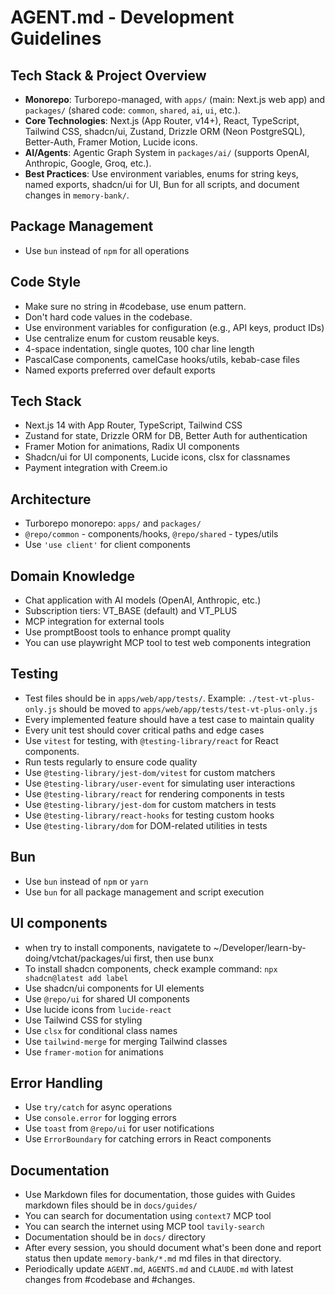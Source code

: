# AGENT.md - Development Guidelines

## Tech Stack & Project Overview

- **Monorepo**: Turborepo-managed, with `apps/` (main: Next.js web app) and `packages/` (shared code: `common`, `shared`, `ai`, `ui`, etc.).
- **Core Technologies**: Next.js (App Router, v14+), React, TypeScript, Tailwind CSS, shadcn/ui, Zustand, Drizzle ORM (Neon PostgreSQL), Better-Auth, Framer Motion, Lucide icons.
- **AI/Agents**: Agentic Graph System in `packages/ai/` (supports OpenAI, Anthropic, Google, Groq, etc.).
- **Best Practices**: Use environment variables, enums for string keys, named exports, shadcn/ui for UI, Bun for all scripts, and document changes in `memory-bank/`.

## Package Management

- Use `bun` instead of `npm` for all operations

## Code Style

- Make sure no string in #codebase, use enum pattern.
- Don't hard code values in the codebase.
- Use environment variables for configuration (e.g., API keys, product IDs)
- Use centralize enum for custom reusable keys.
- 4-space indentation, single quotes, 100 char line length
- PascalCase components, camelCase hooks/utils, kebab-case files
- Named exports preferred over default exports

## Tech Stack

- Next.js 14 with App Router, TypeScript, Tailwind CSS
- Zustand for state, Drizzle ORM for DB, Better Auth for authentication
- Framer Motion for animations, Radix UI components
- Shadcn/ui for UI components, Lucide icons, clsx for classnames
- Payment integration with Creem.io

## Architecture

- Turborepo monorepo: `apps/` and `packages/`
- `@repo/common` - components/hooks, `@repo/shared` - types/utils
- Use `'use client'` for client components

## Domain Knowledge

- Chat application with AI models (OpenAI, Anthropic, etc.)
- Subscription tiers: VT_BASE (default) and VT_PLUS
- MCP integration for external tools
- Use promptBoost tools to enhance prompt quality
- You can use playwright MCP tool to test web components integration

## Testing

- Test files should be in `apps/web/app/tests/`. Example: `./test-vt-plus-only.js` should be moved to `apps/web/app/tests/test-vt-plus-only.js`
- Every implemented feature should have a test case to maintain quality
- Every unit test should cover critical paths and edge cases
- Use `vitest` for testing, with `@testing-library/react` for React components.
- Run tests regularly to ensure code quality
- Use `@testing-library/jest-dom/vitest` for custom matchers
- Use `@testing-library/user-event` for simulating user interactions
- Use `@testing-library/react` for rendering components in tests
- Use `@testing-library/jest-dom` for custom matchers in tests
- Use `@testing-library/react-hooks` for testing custom hooks
- Use `@testing-library/dom` for DOM-related utilities in tests

## Bun

- Use `bun` instead of `npm` or `yarn`
- Use `bun` for all package management and script execution

## UI components

- when try to install components, navigatete to ~/Developer/learn-by-doing/vtchat/packages/ui first, then use bunx
- To install shadcn components, check example command: `npx shadcn@latest add label`
- Use shadcn/ui components for UI elements
- Use `@repo/ui` for shared UI components
- Use lucide icons from `lucide-react`
- Use Tailwind CSS for styling
- Use `clsx` for conditional class names
- Use `tailwind-merge` for merging Tailwind classes
- Use `framer-motion` for animations

## Error Handling

- Use `try/catch` for async operations
- Use `console.error` for logging errors
- Use `toast` from `@repo/ui` for user notifications
- Use `ErrorBoundary` for catching errors in React components

## Documentation

- Use Markdown files for documentation, those guides with Guides markdown files should be in `docs/guides/`
- You can search for documentation using `context7` MCP tool
- You can search the internet using MCP tool `tavily-search`
- Documentation should be in `docs/` directory
- After every session, you should document what's been done and report status then update `memory-bank/*.md` md files in that directory.
- Periodically update `AGENT.md`, `AGENTS.md` and `CLAUDE.md` with latest changes from #codebase and #changes.
